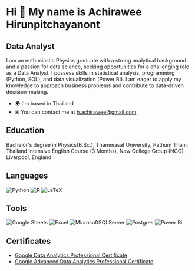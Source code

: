 Hi 👋 My name is Achirawee Hirunpitchayanont
============================================
Data Analyst
------------

I am an enthusiastic Physics graduate with a strong analytical background and a passion for data science, seeking opportunities for a challenging role as a Data Analyst. I possess skills in statistical analysis, programming (Python, SQL), and data visualization (Power BI). I am eager to apply my knowledge to approach business problems and contribute to data-driven decision-making.

* 🌍  I'm based in Thailand
* ✉  You can contact me at [h.achirawee@gmail.com](mailto:h.achirawee@gmail.com)

Education
------------
Bachelor's degree in Physics(B.Sc.), Thammasat University, Pathum Thani, Thailand
Intensive English Course (3 Months), New College Group (NCG), Liverpool, England

Languages
------------
![Python](https://img.shields.io/badge/python-3670A0?style=for-the-badge&logo=python&logoColor=ffdd54)
![R](https://img.shields.io/badge/r-%23276DC3.svg?style=for-the-badge&logo=r&logoColor=white)
![LaTeX](https://img.shields.io/badge/latex-%23008080.svg?style=for-the-badge&logo=latex&logoColor=white)

Tools
------------
![Google Sheets](https://img.shields.io/badge/Google%20Sheets-34A853?style=for-the-badge&logo=google-sheets&logoColor=white)
![Excel](https://img.shields.io/badge/Microsoft_Excel-217346?style=for-the-badge&logo=microsoft-excel&logoColor=white)
![MicrosoftSQLServer](https://img.shields.io/badge/Microsoft%20SQL%20Server-CC2927?style=for-the-badge&logo=microsoft%20sql%20server&logoColor=white)
![Postgres](https://img.shields.io/badge/postgres-%23316192.svg?style=for-the-badge&logo=postgresql&logoColor=white)
![Power Bi](https://img.shields.io/badge/power_bi-F2C811?style=for-the-badge&logo=powerbi&logoColor=black)

Certificates
------------
* [Google Data Analytics Professional Certificate](https://www.coursera.org/account/accomplishments/professional-cert/8TK7C9WSYAV2)
* [Google Advanced Data Analytics Professional Certificate](https://www.coursera.org/account/accomplishments/professional-cert/N7YWNENKANJM)
